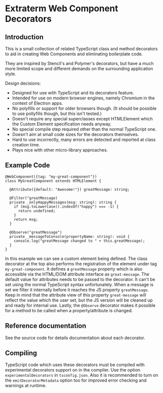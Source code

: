 Extraterm Web Component Decorators
==================================


Introduction
------------
This is a small collection of related TypeScript class and method decorators to aid in creating Web Components and eliminating boilerplate code.

They are inspired by Stencil's and Polymer's decorators, but have a much more limited scope and different demands on the surrounding application style.

Design decisions:

* Designed for use with TypeScript and its decorators feature.
* Intended for use on modern browser engines, namely Chromium in the context of Electron apps.
* No polyfills or support for older browsers though. (It should be possible to use pollyfills though, but this isn't tested.)
* Doesn't require any special superclasses except HTMLElement which the Custom Element specification needs anyway.
* No special compile step required other than the normal TypeScript one.
* Doesn't aim at small code sizes for the decorators themselves.
* Hard to use incorrectly, many errors are detected and reported at class creation time.
* Plays nice with other micro-library approaches.


Example Code
------------
```
@WebComponent({tag: "my-great-component"})
class MyGreatComponent extends HTMLElement {

  @Attribute({default: "Awesome!"}) greatMessage: string;

  @Filter("greatMessage)
  private _onlyHappyMessages(msg: string): string {
    if (msg.toLowerCase().indexOf("happy") === -1) {
      return undefined;
    }
    return msg;
  }

  @Observe("greatMessage")
  private _messageToConsole(propertyName: string): void {
    console.log("greatMessage changed to " + this.greatMessage);
  }
}
```
In this example we can see a custom element being defined. The class decorator at the top also performs the registration of the element under tag `my-great-component`. It defines a `greatMessage` property which is also accessible via the HTML/DOM attribute interface as `great-message`. The default value for attributes needs to be passed to the decorator. It can't be set using the normal TypeScript syntax unfortunately. When a message is set we filter it internally before it reaches the JS property `greatMessage`. Keep in mind that the attribute view of this property `great-message` will reflect the value which the user set, but the JS version will be cleaned up and ready for internal use. Lastly, the `@Observe` decorator makes it possible for a method to be called when a property/attribute is changed.


Reference documentation
-----------------------
See the source code for details documentation about each decorator.


Compiling
---------
TypeScript code which uses these decorators must be compiled with experimental decorators support on in the compiler. Use the option `experimentalDecorators` in `tsconfig.json`. Also it is recommended to turn on the `emitDecoratorMetadata` option too for improved error checking and warnings at runtime.
